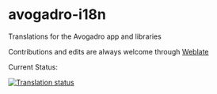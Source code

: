 # avogadro-i18n

Translations for the Avogadro app and libraries

Contributions and edits are always welcome through [Weblate](https://hosted.weblate.org/engage/avogadro/)

Current Status:

<a href="https://hosted.weblate.org/engage/avogadro/">
<img src="https://hosted.weblate.org/widgets/avogadro/multi-auto.svg" alt="Translation status" />
</a>
